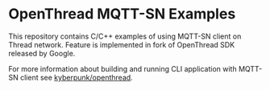 # OpenThread MQTT-SN Examples

This repository contains C/C++ examples of using MQTT-SN client on Thread network. Feature is implemented in fork of OpenThread SDK released by Google. 

For more information about building and running CLI application with MQTT-SN client see [kyberpunk/openthread](https://github.com/kyberpunk/openthread).
